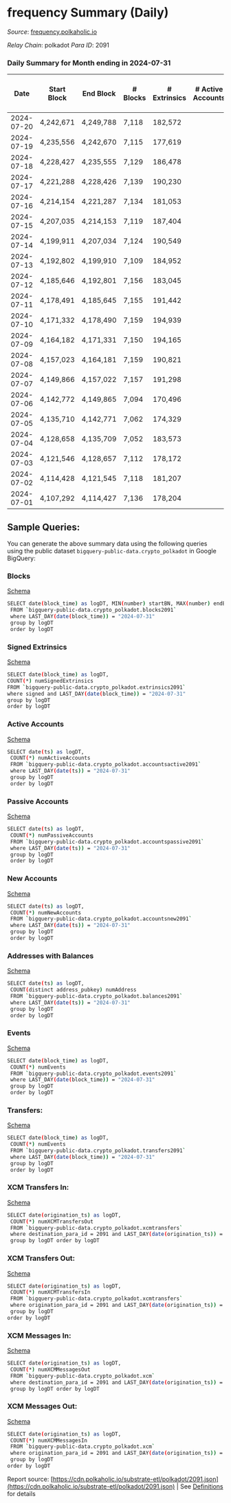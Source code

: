 # frequency Summary (Daily)

_Source_: [frequency.polkaholic.io](https://frequency.polkaholic.io)

*Relay Chain*: polkadot
*Para ID*: 2091



### Daily Summary for Month ending in 2024-07-31


| Date    | Start Block | End Block | # Blocks | # Extrinsics | # Active Accounts | # Passive Accounts | # New Accounts | # Addresses | # Events  | # Transfers ($USD) | # XCM Transfers In ($USD) | # XCM Transfers Out ($USD) | # XCM In | # XCM Out | Issues |
|---------|-------------|-----------|----------|--------------|-------------------|--------------------|----------------|-------------|-----------|--------------------|---------------------------|----------------------------|----------|-----------|--------|
| 2024-07-20 | 4,242,671 | 4,249,788 | 7,118 | 182,572 |  |  |  | 205 | 933,231 |   |   |   |  |  |  |
| 2024-07-19 | 4,235,556 | 4,242,670 | 7,115 | 177,619 |  |  |  | 205 | 910,222 |   |   |   |  |  |  |
| 2024-07-18 | 4,228,427 | 4,235,555 | 7,129 | 186,478 |  |  |  | 205 | 953,756 |   |   |   |  |  |  |
| 2024-07-17 | 4,221,288 | 4,228,426 | 7,139 | 190,230 |  |  |  | 205 | 971,825 | 1  |   |   |  |  |  |
| 2024-07-16 | 4,214,154 | 4,221,287 | 7,134 | 181,053 |  |  |  | 205 | 925,571 | 1  |   |   |  |  |  |
| 2024-07-15 | 4,207,035 | 4,214,153 | 7,119 | 187,404 |  |  |  | 204 | 956,458 |   |   |   |  |  |  |
| 2024-07-14 | 4,199,911 | 4,207,034 | 7,124 | 190,549 |  |  |  | 204 | 969,800 |   |   |   |  |  |  |
| 2024-07-13 | 4,192,802 | 4,199,910 | 7,109 | 184,952 |  |  |  | 204 | 944,265 | 2  |   |   |  |  |  |
| 2024-07-12 | 4,185,646 | 4,192,801 | 7,156 | 183,045 |  |  |  | 202 | 934,817 | 5  |   |   |  |  |  |
| 2024-07-11 | 4,178,491 | 4,185,645 | 7,155 | 191,442 |  |  |  | 197 | 973,753 | 7  |   |   |  |  |  |
| 2024-07-10 | 4,171,332 | 4,178,490 | 7,159 | 194,939 |  |  |  | 190 | 995,698 | 12  |   |   |  |  |  |
| 2024-07-09 | 4,164,182 | 4,171,331 | 7,150 | 194,165 |  |  |  |  | 992,294 |   |   |   |  |  |  |
| 2024-07-08 | 4,157,023 | 4,164,181 | 7,159 | 190,821 |  |  |  |  | 976,095 | 7  |   |   |  |  |  |
| 2024-07-07 | 4,149,866 | 4,157,022 | 7,157 | 191,298 |  |  |  |  | 978,828 |   |   |   |  |  |  |
| 2024-07-06 | 4,142,772 | 4,149,865 | 7,094 | 170,496 |  |  |  |  | 875,893 |   |   |   |  |  |  |
| 2024-07-05 | 4,135,710 | 4,142,771 | 7,062 | 174,329 |  |  |  |  | 896,995 |   |   |   |  |  |  |
| 2024-07-04 | 4,128,658 | 4,135,709 | 7,052 | 183,573 |  |  |  |  | 947,254 |   |   |   |  |  |  |
| 2024-07-03 | 4,121,546 | 4,128,657 | 7,112 | 178,172 |  |  |  |  | 933,771 |   |   |   |  |  |  |
| 2024-07-02 | 4,114,428 | 4,121,545 | 7,118 | 181,207 |  |  |  |  | 933,755 |   |   |   |  |  |  |
| 2024-07-01 | 4,107,292 | 4,114,427 | 7,136 | 178,204 |  |  |  |  | 910,575 |   |   |   |  |  |  |

## Sample Queries:
You can generate the above summary data using the following queries using the public dataset `bigquery-public-data.crypto_polkadot` in Google BigQuery:


### Blocks 

[Schema](https://github.com/colorfulnotion/substrate-etl/blob/main/schema/blocks.json)

```bash
SELECT date(block_time) as logDT, MIN(number) startBN, MAX(number) endBN, COUNT(*) numBlocks 
 FROM `bigquery-public-data.crypto_polkadot.blocks2091`  
 where LAST_DAY(date(block_time)) = "2024-07-31" 
 group by logDT 
 order by logDT
```

### Signed Extrinsics 

[Schema](https://github.com/colorfulnotion/substrate-etl/blob/main/schema/extrinsics.json)

```bash
SELECT date(block_time) as logDT, 
COUNT(*) numSignedExtrinsics 
FROM `bigquery-public-data.crypto_polkadot.extrinsics2091`  
where signed and LAST_DAY(date(block_time)) = "2024-07-31" 
group by logDT 
order by logDT
```

### Active Accounts 

[Schema](https://github.com/colorfulnotion/substrate-etl/blob/main/schema/accountsactive.json)

```bash
SELECT date(ts) as logDT, 
 COUNT(*) numActiveAccounts 
 FROM `bigquery-public-data.crypto_polkadot.accountsactive2091` 
 where LAST_DAY(date(ts)) = "2024-07-31" 
 group by logDT 
 order by logDT
```

### Passive Accounts 

[Schema](https://github.com/colorfulnotion/substrate-etl/blob/main/schema/accountspassive.json)

```bash
SELECT date(ts) as logDT, 
 COUNT(*) numPassiveAccounts 
 FROM `bigquery-public-data.crypto_polkadot.accountspassive2091` 
 where LAST_DAY(date(ts)) = "2024-07-31" 
 group by logDT 
 order by logDT
```

### New Accounts 

[Schema](https://github.com/colorfulnotion/substrate-etl/blob/main/schema/accountsnew.json)

```bash
SELECT date(ts) as logDT, 
 COUNT(*) numNewAccounts 
 FROM `bigquery-public-data.crypto_polkadot.accountsnew2091` 
 where LAST_DAY(date(ts)) = "2024-07-31" 
 group by logDT
 order by logDT
```

### Addresses with Balances 

[Schema](https://github.com/colorfulnotion/substrate-etl/blob/main/schema/balances.json)

```bash
SELECT date(ts) as logDT,
 COUNT(distinct address_pubkey) numAddress 
 FROM `bigquery-public-data.crypto_polkadot.balances2091` 
 where LAST_DAY(date(ts)) = "2024-07-31" 
 group by logDT 
 order by logDT
```

### Events 

[Schema](https://github.com/colorfulnotion/substrate-etl/blob/main/schema/events.json)

```bash
SELECT date(block_time) as logDT, 
 COUNT(*) numEvents 
 FROM `bigquery-public-data.crypto_polkadot.events2091` 
 where LAST_DAY(date(block_time)) = "2024-07-31" 
 group by logDT 
 order by logDT
```

### Transfers:

[Schema](https://github.com/colorfulnotion/substrate-etl/blob/main/schema/transfers.json)

```bash
SELECT date(block_time) as logDT, 
 COUNT(*) numEvents 
 FROM `bigquery-public-data.crypto_polkadot.transfers2091` 
 where LAST_DAY(date(block_time)) = "2024-07-31" 
 group by logDT 
 order by logDT
```

### XCM Transfers In: 

[Schema](https://github.com/colorfulnotion/substrate-etl/blob/main/schema/xcmtransfers.json)

```bash
SELECT date(origination_ts) as logDT, 
 COUNT(*) numXCMTransfersOut 
 FROM `bigquery-public-data.crypto_polkadot.xcmtransfers` 
 where destination_para_id = 2091 and LAST_DAY(date(origination_ts)) = "2024-07-31" 
 group by logDT order by logDT
```

### XCM Transfers Out: 

[Schema](https://github.com/colorfulnotion/substrate-etl/blob/main/schema/xcmtransfers.json)

```bash
SELECT date(origination_ts) as logDT, 
 COUNT(*) numXCMTransfersIn 
 FROM `bigquery-public-data.crypto_polkadot.xcmtransfers` 
 where origination_para_id = 2091 and LAST_DAY(date(origination_ts)) = "2024-07-31" 
 group by logDT 
order by logDT
```

### XCM Messages In: 

[Schema](https://github.com/colorfulnotion/substrate-etl/blob/main/schema/xcm.json)

```bash
SELECT date(origination_ts) as logDT, 
 COUNT(*) numXCMMessagesOut 
 FROM `bigquery-public-data.crypto_polkadot.xcm` 
 where destination_para_id = 2091 and LAST_DAY(date(origination_ts)) = "2024-07-31" 
 group by logDT order by logDT
```

### XCM Messages Out: 

[Schema](https://github.com/colorfulnotion/substrate-etl/blob/main/schema/xcm.json)

```bash
SELECT date(origination_ts) as logDT, 
 COUNT(*) numXCMMessagesIn 
 FROM `bigquery-public-data.crypto_polkadot.xcm` 
 where origination_para_id = 2091 and LAST_DAY(date(origination_ts)) = "2024-07-31" 
 group by logDT 
order by logDT
```


Report source: [https://cdn.polkaholic.io/substrate-etl/polkadot/2091.json](https://cdn.polkaholic.io/substrate-etl/polkadot/2091.json) | See [Definitions](/DEFINITIONS.md) for details
